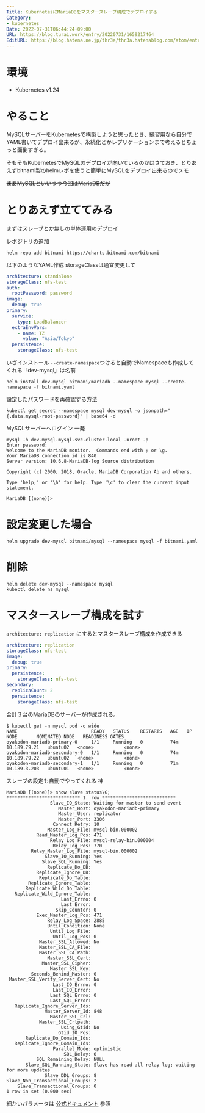 ```yaml
---
Title: KubernetesにMariaDBをマスタースレーブ構成でデプロイする
Category:
- kubernetes
Date: 2022-07-31T06:44:24+09:00
URL: https://blog.turai.work/entry/20220731/1659217464
EditURL: https://blog.hatena.ne.jp/thr3a/thr3a.hatenablog.com/atom/entry/4207112889904432148
---
```


# 環境

- Kubernetes v1.24

# やること

MySQLサーバーをKubernetesで構築しようと思ったとき、練習用なら自分でYAML書いてデプロイ出来るが、永続化とかレプリケーションまで考えるとちょっと面倒すぎる。

そもそもKubernetesでMySQLのデプロイが向いているのかはさておき、とりあえずbitnami製のhelmレポを使うと簡単にMySQLをデプロイ出来るのでメモ

~~まあMySQLといいつつ今回はMariaDBだが~~

# とりあえず立ててみる

まずはスレーブとか無しの単体運用のデプロイ

レポジトリの追加

```
helm repo add bitnami https://charts.bitnami.com/bitnami
```

以下のようなYAML作成 storageClassは適宜変更して

```yaml
architecture: standalone
storageClass: nfs-test
auth:
  rootPassword: password
image:
  debug: true
primary:
  service:
    type: LoadBalancer
  extraEnvVars:
    - name: TZ
      value: "Asia/Tokyo"
  persistence:
    storageClass: nfs-test
```

いざインストール `--create-namespace`つけると自動でNamespaceも作成してくれる「dev-mysql」は名前

```
helm install dev-mysql bitnami/mariadb --namespace mysql --create-namespace -f bitnami.yaml
```

設定したパスワードを再確認する方法

```
kubectl get secret --namespace mysql dev-mysql -o jsonpath="{.data.mysql-root-password}" | base64 -d
```

MySQLサーバーへログイン 一発

```
mysql -h dev-mysql.mysql.svc.cluster.local -uroot -p
Enter password:
Welcome to the MariaDB monitor.  Commands end with ; or \g.
Your MariaDB connection id is 840
Server version: 10.6.8-MariaDB-log Source distribution

Copyright (c) 2000, 2018, Oracle, MariaDB Corporation Ab and others.

Type 'help;' or '\h' for help. Type '\c' to clear the current input statement.

MariaDB [(none)]>
```

# 設定変更した場合

```
helm upgrade dev-mysql bitnami/mysql --namespace mysql -f bitnami.yaml
```

# 削除

```
helm delete dev-mysql --namespace mysql
kubectl delete ns mysql
```

# マスタースレーブ構成を試す

`architecture: replication` にするとマスタースレーブ構成を作成できる

```yaml
architecture: replication
storageClass: nfs-test
image:
  debug: true
primary:
  persistence:
    storageClass: nfs-test
secondary:
  replicaCount: 2
  persistence:
    storageClass: nfs-test
```

合計３台のMariaDBのサーバーが作成される。

```
$ kubectl get -n mysql pod -o wide
NAME                           READY   STATUS    RESTARTS   AGE   IP             NODE       NOMINATED NODE   READINESS GATES
oyakodon-mariadb-primary-0     1/1     Running   0          74m   10.189.79.21   ubuntu02   <none>           <none>
oyakodon-mariadb-secondary-0   1/1     Running   0          74m   10.189.79.22   ubuntu02   <none>           <none>
oyakodon-mariadb-secondary-1   1/1     Running   0          71m   10.189.3.203   ubuntu01   <none>           <none>
```

スレーブの設定も自動でやってくれる 神

```
MariaDB [(none)]> show slave status\G;
*************************** 1. row ***************************
                Slave_IO_State: Waiting for master to send event
                   Master_Host: oyakodon-mariadb-primary
                   Master_User: replicator
                   Master_Port: 3306
                 Connect_Retry: 10
               Master_Log_File: mysql-bin.000002
           Read_Master_Log_Pos: 471
                Relay_Log_File: mysql-relay-bin.000004
                 Relay_Log_Pos: 770
         Relay_Master_Log_File: mysql-bin.000002
              Slave_IO_Running: Yes
             Slave_SQL_Running: Yes
               Replicate_Do_DB:
           Replicate_Ignore_DB:
            Replicate_Do_Table:
        Replicate_Ignore_Table:
       Replicate_Wild_Do_Table:
   Replicate_Wild_Ignore_Table:
                    Last_Errno: 0
                    Last_Error:
                  Skip_Counter: 0
           Exec_Master_Log_Pos: 471
               Relay_Log_Space: 2885
               Until_Condition: None
                Until_Log_File:
                 Until_Log_Pos: 0
            Master_SSL_Allowed: No
            Master_SSL_CA_File:
            Master_SSL_CA_Path:
               Master_SSL_Cert:
             Master_SSL_Cipher:
                Master_SSL_Key:
         Seconds_Behind_Master: 0
 Master_SSL_Verify_Server_Cert: No
                 Last_IO_Errno: 0
                 Last_IO_Error:
                Last_SQL_Errno: 0
                Last_SQL_Error:
   Replicate_Ignore_Server_Ids:
              Master_Server_Id: 848
                Master_SSL_Crl:
            Master_SSL_Crlpath:
                    Using_Gtid: No
                   Gtid_IO_Pos:
       Replicate_Do_Domain_Ids:
   Replicate_Ignore_Domain_Ids:
                 Parallel_Mode: optimistic
                     SQL_Delay: 0
           SQL_Remaining_Delay: NULL
       Slave_SQL_Running_State: Slave has read all relay log; waiting for more updates
              Slave_DDL_Groups: 8
Slave_Non_Transactional_Groups: 2
    Slave_Transactional_Groups: 0
1 row in set (0.000 sec)
```

細かいパラメータは [公式ドキュメント](https://github.com/bitnami/charts/tree/master/bitnami/mariadb/) 参照
